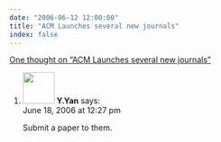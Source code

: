 ```yaml
---
date: "2006-06-12 12:00:00"
title: "ACM Launches several new journals"
index: false
---
```


[One thought on &ldquo;ACM Launches several new journals&rdquo;](/lemire/blog/2006/06-12-acm-launches-several-new-journals)

<ol class="comment-list">
<li id="comment-9891" class="comment even thread-even depth-1">
<div class="comment-author vcard">
<img alt src="https://secure.gravatar.com/avatar/?s=56&#038;d=mm&#038;r=g" srcset="https://secure.gravatar.com/avatar/?s=112&#038;d=mm&#038;r=g 2x" class="avatar avatar-56 photo avatar-default" height="56" width="56" decoding="async" /> <b class="fn">Y.Yan</b> <span class="says">says:</span> </div>
<div class="comment-metadata"><time datetime="2006-06-18T12:27:55+00:00">June 18, 2006 at 12:27 pm</time></a> </div>
<div class="comment-content">
<p>Submit a paper to them.</p>
</div>
</li>
</ol>
